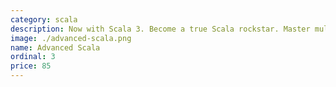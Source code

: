 ```yaml
---
category: scala
description: Now with Scala 3. Become a true Scala rockstar. Master multithreading, abstractions, advanced functional programming and more. Also available for Scala 2.
image: ./advanced-scala.png
name: Advanced Scala
ordinal: 3
price: 85
---
```

